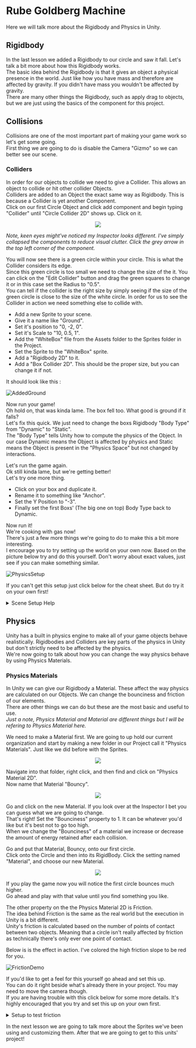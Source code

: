 # Rube Goldberg Machine

Here we will talk more about the Rigidbody and Physics in Unity.

## Rigidbody

In the last lesson we added a Rigidbody to our circle and saw it fall. Let's talk a bit more about how this Rigidbody works.\
The basic idea behind the Rigidbody is that it gives an object a physical presence in the world. Just like how you have mass and therefore are affected by gravity. If you didn't have mass you wouldn't be affected by gravity.\
There are many other things the Rigidbody, such as apply drag to objects, but we are just using the basics of the component for this project.

## Collisions

Collisions are one of the most important part of making your game work so let's get some going.\
First thing we are going to do is disable the Camera "Gizmo" so we can better see our scene.

### Colliders

In order for our objects to collide we need to give a Collider. This allows an object to collide or hit other collider Objects.\
Colliders are added to an Object the exact same way as Rigidbody. This is because a Collider is yet another Component.\
Click on our first Circle Object and click add component and begin typing "Collider" until "Circle Collider 2D" shows up. Click on it.

<p align="center">
	<img src="Images/CircleCollider.JPG">
</p>

*Note, keen eyes might've noticed my Inspector looks different. I've simply collapsed the components to reduce visual clutter. Click the grey arrow in the top left corner of the component.*	

You will now see there is a green circle within your circle. This is what the Collider considers its edge.\
Since this green circle is too small we need to change the size of the it. You can click on the "Edit Collider" button and drag the green squares to change it or in this case set the Radius to "0.5".\
You can tell if the collider is the right size by simply seeing if the size of the green circle is close to the size of the white circle.
In order for us to see the Collider in action we need something else to collide with. 

* Add a new Sprite to your scene.
* Give it a name like "Ground". 
* Set it's position to "0, -2, 0".
* Set it's Scale to "10, 0.5, 1".
* Add the "WhiteBox" file from the Assets folder to the Sprites folder in the Project.
* Set the Sprite to the "WhiteBox" sprite.
* Add a "Rigidbody 2D" to it.
* Add a "Box Collider 2D". This should be the proper size, but you can change it if not.

It should look like this :

![AddedGround](Images/AddedGround.JPG)

Now run your game!\
Oh hold on, that was kinda lame. The box fell too. What good is ground if it falls?\
Let's fix this quick. We just need to change the boxs Rigidbody "Body Type" from "Dynamic" to "Static".\
The "Body Type" tells Unity how to compute the physics of the Object. In our case Dynamic means the Object is affected by physics and Static means the Object is present in the "Physics Space" but not changed by interactions.

Let's run the game again.\
Ok still kinda lame, but we're getting better!\
Let's try one more thing.

* Click on your box and duplicate it.
* Rename it to something like "Anchor".
* Set the Y Position to "-3".
* Finally set the first Boxs' (The big one on top) Body Type back to Dynamic.

Now run it!\
We're cooking with gas now!\
There's just a few more things we're going to do to make this a bit more interesting.\
I encourage you to try setting up the world on your own now. Based on the picture below try and do this yourself. Don't worry about exact values, just see if you can make something similar.

![PhysicsSetup](Images/PhysicsSetup.JPG)

If you can't get this setup just click below for the cheat sheet. But do try it on your own first!

<details>

<summary>Scene Setup Help</summary>
<br />

<p>

* Add a Circle Collider 2D and Rigidbody to the second circle. Just like on the first one.
* Shift the second circle a little to the left.
* Create a second Box with a Rigidbody set to Static and a box collider.
* Set that boxs Position to "-5, -4.5", the Rotations Z to "-45" and the Scale to "7, 0.5, 1".

These numbers don't need to be exact and you can change around the Scene to your liking. Feel free to play around with this. You will be able to understand this better if you do this yourself.

</p>

</details>

## Physics

Unity has a built in physics engine to make all of your game objects behave realistically. Rigidbodies and Colliders are key parts of the physics in Unity but don't strictly need to be affected by the physics.\
We're now going to talk about how you can change the way physics behave by using Physics Materials.

### Physics Materials

In Unity we can give our Rigidbody a Material. These affect the way physics are calculated on our Objects. We can change the bounciness and friction of our elements.\
There are other things we can do but these are the most basic and useful to use.\
*Just a note, Physics Material and Material are different things but I will be refering to Physics Material here.*

We need to make a Material first. We are going to up hold our current organization and start by making a new folder in our Project call it "Physics Materials". Just like we did before with the Sprites.

<p align="center">
	<img src="Images/Folders.JPG">
</p>

Navigate into that folder, right click, and then find and click on "Physics Material 2D".\
Now name that Material "Bouncy".

<p align="center">
	<img src="Images/PhysicsMaterial.JPG">
</p>

Go and click on the new Material. If you look over at the Inspector I bet you can guess what we are going to change.\
That's right! Set the "Bounciness" property to 1. It can be whatever you'd like but it's best not to go too high.\
When we change the "Bounciness" of a material we increase or decrease the amount of energy retained after each collision.

Go and put that Material, Bouncy, onto our first circle.\
Click onto the Circle and then into its RigidBody. Click the setting named "Material", and choose our new Material.

<p align="center">
	<img src="Images/MaterialOnBody.JPG">
</p>

If you play the game now you will notice the first circle bounces much higher.\
Go ahead and play with that value until you find something you like.

The other property on the the Physics Material 2D is Friction.\
The idea behind Friction is the same as the real world but the execution in Unity is a bit different.\
Unity's friction is calculated based on the number of points of contact between two objects. Meaning that a circle isn't really affected by friction as technically there's only ever one point of contact.

Below is is the effect in action. I've colored the high friction slope to be red for you.

![FrictionDemo](https://media.giphy.com/media/L39MSN192NeEOdvlwZ/giphy.gif)

If you'd like to get a feel for this yourself go ahead and set this up.\
You can do it right beside what's already there in your project. You may need to move the camera though.\
If you are having trouble with this click below for some more details. It's highly encouraged that you try and set this up on your own first.

<details>
	
<summary>Setup to test friction</summary>
<br />

<p>

*All the numbers used here are just suggestions. Go ahead and change it up to what you want.*

First we have to make our Physics Material for friction. 
* Make a new "Physics Material 2D" in the "Physics Materials" folder and name it "HighFriction".
* Click on the Material and set the "Friction" property to "2".

Then we need to set up our ramps.

* Start by making a new sprite, set its sprite to "WhiteBox", set it's scale in the X to "5", and rotate it in the Z axis to about "20". Name it something like "FrictionRamp".
* Give the sprite a "Rigidbody 2D" and "Box Collider 2D" component. Make sure the Rigidbody is set to "Static".
* Duplicate the Ramp and move the new one out of the way of the old one. Rename the new one to "FrictionRamp2".
* Give one of the ramps the "HighFriction" material.

And then our Boxes.

* Create a new sprite and set its sprite to "WhiteBox". Name it "Box1" or similar.
* Give the sprite a "Rigidbody 2D" and "Box Collider 2D" component.
* Position this Box a little above one of the ramps. Duplicate it, rename it, and move it onto the other ramp.

The setup does not need to be exact. Feel free to play around with this and make this to your liking. The result should be similar when you press play.\
You'll notice the Box that is going down the high friction ramp is sticking much more.

</p>

</details>

In the next lesson we are going to talk more about the Sprites we've been using and customizing them. After that we are going to get to this units' project!
